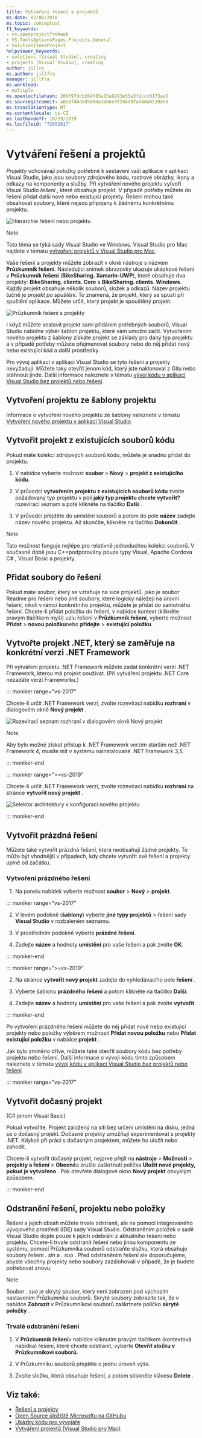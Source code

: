 ```yaml
---
title: Vytváření řešení a projektů
ms.date: 02/06/2018
ms.topic: conceptual
f1_keywords:
- vs.openprojectfromweb
- VS.ToolsOptionsPages.Projects.General
- SolutionItemsProject
helpviewer_keywords:
- solutions [Visual Studio], creating
- projects [Visual Studio], creating
author: jillre
ms.author: jillfra
manager: jillfra
ms.workload:
- multiple
ms.openlocfilehash: 206f97dcb264f85a15a9293e55a3f2ccc6173aa5
ms.sourcegitcommit: a8e8f4bd5d508da34bbe9f2d4d9fa94da0539de0
ms.translationtype: MT
ms.contentlocale: cs-CZ
ms.lasthandoff: 10/19/2019
ms.locfileid: "72652617"
---
```

# <a name="create-solutions-and-projects"></a>Vytváření řešení a projektů

*Projekty* uchovávají položky potřebné k sestavení vaší aplikace v aplikaci Visual Studio, jako jsou soubory zdrojového kódu, rastrové obrázky, ikony a odkazy na komponenty a služby. Při vytváření nového projektu vytvoří Visual Studio *řešení* , které obsahuje projekt. V případě potřeby můžete do řešení přidat další nové nebo existující projekty. Řešení mohou také obsahovat soubory, které nejsou připojeny k žádnému konkrétnímu projektu.

![Hierarchie řešení nebo projektu](./media/vside-proj-soln.png)

> [!NOTE]
> Toto téma se týká sady Visual Studio ve Windows. Visual Studio pro Mac najdete v tématu [vytvoření projektů v Visual Studio pro Mac](/visualstudio/mac/create-new-projects).

Vaše řešení a projekty můžete zobrazit v okně nástroje s názvem **Průzkumník řešení**. Následující snímek obrazovky ukazuje ukázkové řešení v **Průzkumník řešení** (**BikeSharing. Xamarin-UWP**), které obsahuje dva projekty: **BikeSharing. clients. Core** a **BikeSharing. clients. Windows**. Každý projekt obsahuje několik souborů, složek a odkazů. Název projektu tučně je *projekt po spuštění*. To znamená, že projekt, který se spustí při spuštění aplikace. Můžete určit, který projekt je spouštěný projekt.

![Průzkumník řešení s projekty](./media/vside-solution-explorer-projects.png)

I když můžete sestavit projekt sami přidáním potřebných souborů, Visual Studio nabídne výběr šablon projektu, které vám umožní začít. Vytvořením nového projektu z šablony získáte projekt se základy pro daný typ projektu a v případě potřeby můžete přejmenovat soubory nebo do něj přidat nový nebo existující kód a další prostředky.

Pro vývoj aplikací v aplikaci Visual Studio se tyto řešení a projekty nevyžadují. Můžete taky otevřít jenom kód, který jste naklonoval z Gitu nebo stáhnout jinde. Další informace naleznete v tématu [vývoj kódu v aplikaci Visual Studio bez projektů nebo řešení](../ide/develop-code-in-visual-studio-without-projects-or-solutions.md).

## <a name="create-a-project-from-a-project-template"></a>Vytvoření projektu ze šablony projektu

Informace o vytvoření nového projektu ze šablony naleznete v tématu [Vytvoření nového projektu v aplikaci Visual Studio](create-new-project.md).

## <a name="create-a-project-from-existing-code-files"></a>Vytvořit projekt z existujících souborů kódu

Pokud máte kolekci zdrojových souborů kódu, můžete je snadno přidat do projektu.

1. V nabídce vyberte možnost **soubor**  > **Nový**  > **projekt z existujícího kódu**.

1. V průvodci **vytvořením projektu z existujících souborů kódu** zvolte požadovaný typ projektu v poli **jaký typ projektu chcete vytvořit?** rozevírací seznam a poté klikněte na tlačítko **Další** .

1. V průvodci přejděte do umístění souborů a potom do pole **název** zadejte název nového projektu. Až skončíte, klikněte na tlačítko **Dokončit** .

> [!NOTE]
> Tato možnost funguje nejlépe pro relativně jednoduchou kolekci souborů. V současné době jsou C++podporovány pouze typy Visual, Apache Cordova C# , Visual Basic a projekty.

## <a name="add-files-to-a-solution"></a>Přidat soubory do řešení

Pokud máte soubor, který se vztahuje na více projektů, jako je soubor Readme pro řešení nebo jiné soubory, které logicky náležejí na úrovni řešení, nikoli v rámci konkrétního projektu, můžete je přidat do samotného řešení. Chcete-li přidat položku do řešení, v nabídce kontext (klikněte pravým tlačítkem myši) uzlu řešení v **Průzkumník řešení**, vyberte možnost **Přidat**  > **novou položku**nebo **přidejte**  > **existující položku**.

## <a name="create-a-net-project-that-targets-a-specific-version-of-the-net-framework"></a>Vytvořte projekt .NET, který se zaměřuje na konkrétní verzi .NET Framework

Při vytváření projektu .NET Framework můžete zadat konkrétní verzi .NET Framework, kterou má projekt používat. (Při vytváření projektu .NET Core nezadáte verzi Frameworku.)

::: moniker range="vs-2017"

Chcete-li určit .NET Framework verzi, zvolte rozevírací nabídku **rozhraní** v dialogovém okně **Nový projekt** .

![Rozevírací seznam rozhraní v dialogovém okně Nový projekt](./media/vside-newproject-framework.png)

> [!NOTE]
> Aby bylo možné získat přístup k .NET Framework verzím starším než .NET Framework 4, musíte mít v systému nainstalované .NET Framework 3,5.

::: moniker-end

::: moniker range=">=vs-2019"

Chcete-li určit .NET Framework verzi, zvolte rozevírací nabídku **rozhraní** na stránce **vytvořit nový projekt** .

![Selektor architektury v konfiguraci nového projektu](media/vs-2019/configure-new-project-framework.png)

::: moniker-end

## <a name="create-empty-solutions"></a>Vytvořit prázdná řešení

Můžete také vytvořit prázdná řešení, která neobsahují žádné projekty. To může být vhodnější v případech, kdy chcete vytvořit své řešení a projekty úplně od začátku.

### <a name="to-create-an-empty-solution"></a>Vytvoření prázdného řešení

1. Na panelu nabídek vyberte možnost **soubor**  > **Nový**  > **projekt**.

::: moniker range="vs-2017"

2. V levém podokně (**šablony**) vyberte **jiné typy projektů** > řešení sady **Visual Studio** v rozbaleném seznamu.

3. V prostředním podokně vyberte **prázdné řešení**.

4. Zadejte **název** a hodnoty **umístění** pro vaše řešení a pak zvolte **OK**.

::: moniker-end

::: moniker range=">=vs-2019"

2. Na stránce **vytvořit nový projekt** zadejte do vyhledávacího pole **řešení** .

3. Vyberte šablonu **prázdného řešení** a potom klikněte na tlačítko **Další**.

4. Zadejte **název** a hodnoty **umístění** pro vaše řešení a pak zvolte **vytvořit**.

::: moniker-end

Po vytvoření prázdného řešení můžete do něj přidat nové nebo existující projekty nebo položky výběrem možnosti **Přidat novou položku** nebo **Přidat existující položku** v nabídce **projekt** .

Jak bylo zmíněno dříve, můžete také otevřít soubory kódu bez potřeby projektu nebo řešení. Další informace o vývoji kódu tímto způsobem naleznete v tématu [vývoj kódu v aplikaci Visual Studio bez projektů nebo řešení](../ide/develop-code-in-visual-studio-without-projects-or-solutions.md).

::: moniker range="vs-2017"

## <a name="create-a-temporary-project"></a>Vytvořit dočasný projekt

(C# jenom Visual Basic)

Pokud vytvoříte. Projekt založený na síti bez určení umístění na disku, jedná se o dočasný projekt. Dočasné projekty umožňují experimentovat s projekty .NET. Kdykoli při práci s dočasným projektem, můžete ho uložit nebo zahodit.

Chcete-li vytvořit dočasný projekt, nejprve přejít na **nástroje**  > **Možnosti**  > **projekty a řešení**  > **Obecné**a zrušte zaškrtnutí políčka **Uložit nové projekty, pokud je vytvořeno** . Pak otevřete dialogové okno **Nový projekt** obvyklým způsobem.

::: moniker-end

## <a name="delete-a-solution-project-or-item"></a>Odstranění řešení, projektu nebo položky

Řešení a jejich obsah můžete trvale odstranit, ale ne pomocí integrovaného vývojového prostředí (IDE) sady Visual Studio. Odstraněním položek v sadě Visual Studio dojde pouze k jejich odebrání z aktuálního řešení nebo projektu. Chcete-li trvale odstranit řešení nebo jinou komponentu ze systému, pomocí Průzkumníka souborů odstraňte složku, která obsahuje soubory řešení *. sln* a *. suo* . Před odstraněním řešení ale doporučujeme, abyste všechny projekty nebo soubory zazálohovali v případě, že je budete potřebovat znovu.

> [!NOTE]
> Soubor *. suo* je skrytý soubor, který není zobrazen pod výchozím nastavením Průzkumníka souborů. Skryté soubory zobrazíte tak, že v nabídce **Zobrazit** v Průzkumníkovi souborů zaškrtnete políčko **skryté položky** .

### <a name="permanently-delete-a-solution"></a>Trvalé odstranění řešení

1. V **Průzkumník řešení**v nabídce kliknutím pravým tlačítkem (kontextová nabídka) řešení, které chcete odstranit, vyberte **Otevřít složku v Průzkumníkovi souborů**.

1. V Průzkumníku souborů přejděte o jednu úroveň výše.

1. Zvolte složku, která obsahuje řešení, a potom stiskněte klávesu **Delete** .

## <a name="see-also"></a>Viz také:

- [Řešení a projekty](../ide/solutions-and-projects-in-visual-studio.md)
- [Open Source úložiště Microsoftu na GitHubu](https://github.com/Microsoft)
- [Ukázky kódu pro vývojáře](https://code.msdn.microsoft.com/)
- [Vytváření projektů (Visual Studio pro Mac)](/visualstudio/mac/create-new-projects)